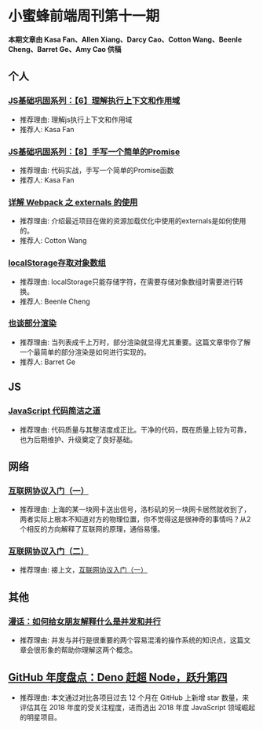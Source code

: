 # 小蜜蜂前端周刊第十一期

**本期文章由 Kasa Fan、Allen Xiang、Darcy Cao、Cotton Wang、Beenle Cheng、Barret Ge、Amy Cao 供稿**

## 个人

### [JS基础巩固系列：【6】理解执行上下文和作用域](https://fansgithub.github.io/2019/01/08/%E7%90%86%E8%A7%A3%E6%89%A7%E8%A1%8C%E4%B8%8A%E4%B8%8B%E6%96%87%E5%92%8C%E4%BD%9C%E7%94%A8%E5%9F%9F/)

+ 推荐理由: 理解js执行上下文和作用域
+ 推荐人: Kasa Fan

### [JS基础巩固系列：【8】手写一个简单的Promise](https://fansgithub.github.io/2019/01/18/%E6%89%8B%E5%86%99%E4%B8%80%E4%B8%AA%E7%AE%80%E5%8D%95%E7%9A%84Promise/)

+ 推荐理由: 代码实战，手写一个简单的Promise函数
+ 推荐人: Kasa Fan

### [详解 Webpack 之 externals 的使用](https://aliennnnnn.github.io/2019/01/18/externals/)

+ 推荐理由: 介绍最近项目在做的资源加载优化中使用的externals是如何使用的。
+ 推荐人: Cotton Wang

### [localStorage存取对象数组](https://beenle-xiaojie.github.io/2019/01/15/localStorage/)

+ 推荐理由: localStorage只能存储字符，在需要存储对象数组时需要进行转换。
+ 推荐人: Beenle Cheng

### [也谈部分渲染](https://juejin.im/post/5c4432a4f265da615e05bc39)

+ 推荐理由: 当列表成千上万时，部分渲染就显得尤其重要。这篇文章带你了解一个最简单的部分渲染是如何进行实现的。
+ 推荐人: Barret Ge

## JS

### [JavaScript 代码简洁之道](https://juejin.im/post/5c24b7a851882509a76875e8)

+ 推荐理由: 代码质量与其整洁度成正比。干净的代码，既在质量上较为可靠，也为后期维护、升级奠定了良好基础。

## 网络

### [互联网协议入门（一）](http://www.ruanyifeng.com/blog/2012/05/internet_protocol_suite_part_i.html)

+ 推荐理由: 上海的某一块网卡送出信号，洛杉矶的另一块网卡居然就收到了，两者实际上根本不知道对方的物理位置，你不觉得这是很神奇的事情吗？从2个相反的方向解释了互联网的原理，通俗易懂。

### [互联网协议入门（二）](http://www.ruanyifeng.com/blog/2012/06/internet_protocol_suite_part_ii.html)

+ 推荐理由: 接上文，[互联网协议入门（一）](http://www.ruanyifeng.com/blog/2012/05/internet_protocol_suite_part_i.html)

## 其他

### [漫话：如何给女朋友解释什么是并发和并行](https://juejin.im/post/5bdf0667e51d450b267fe3e3)

+ 推荐理由: 并发与并行是很重要的两个容易混淆的操作系统的知识点，这篇文章会很形象的帮助你理解这两个概念。

## [GitHub 年度盘点：Deno 赶超 Node，跃升第四](https://www.infoq.cn/article/8Fq4voO2HGjdyH*SKOgA)

+ 推荐理由: 本文通过对比各项目过去 12 个月在 GitHub 上新增 star 数量，来评估其在 2018 年度的受关注程度，进而选出 2018 年度 JavaScript 领域崛起的明星项目。